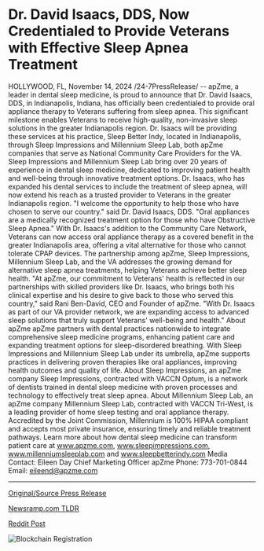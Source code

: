 # Dr. David Isaacs, DDS, Now Credentialed to Provide Veterans with Effective Sleep Apnea Treatment

HOLLYWOOD, FL, November 14, 2024 /24-7PressRelease/ -- apZme, a leader in dental sleep medicine, is proud to announce that Dr. David Isaacs, DDS, in Indianapolis, Indiana, has officially been credentialed to provide oral appliance therapy to Veterans suffering from sleep apnea. This significant milestone enables Veterans to receive high-quality, non-invasive sleep solutions in the greater Indianapolis region.  Dr. Isaacs will be providing these services at his practice, Sleep Better Indy, located in Indianapolis, through Sleep Impressions and Millennium Sleep Lab, both apZme companies that serve as National Community Care Providers for the VA.  Sleep Impressions and Millennium Sleep Lab bring over 20 years of experience in dental sleep medicine, dedicated to improving patient health and well-being through innovative treatment options. Dr. Isaacs, who has expanded his dental services to include the treatment of sleep apnea, will now extend his reach as a trusted provider to Veterans in the greater Indianapolis region.  "I welcome the opportunity to help those who have chosen to serve our country." said Dr. David Isaacs, DDS. "Oral appliances are a medically recognized treatment option for those who have Obstructive Sleep Apnea."  With Dr. Isaacs's addition to the Community Care Network, Veterans can now access oral appliance therapy as a covered benefit in the greater Indianapolis area, offering a vital alternative for those who cannot tolerate CPAP devices. The partnership among apZme, Sleep Impressions, Millennium Sleep Lab, and the VA addresses the growing demand for alternative sleep apnea treatments, helping Veterans achieve better sleep health.  "At apZme, our commitment to Veterans' health is reflected in our partnerships with skilled providers like Dr. Isaacs, who brings both his clinical expertise and his desire to give back to those who served this country," said Rani Ben-David, CEO and Founder of apZme. "With Dr. Isaacs as part of our VA provider network, we are expanding access to advanced sleep solutions that truly support Veterans' well-being and health."  About apZme apZme partners with dental practices nationwide to integrate comprehensive sleep medicine programs, enhancing patient care and expanding treatment options for sleep-disordered breathing. With Sleep Impressions and Millennium Sleep Lab under its umbrella, apZme supports practices in delivering proven therapies like oral appliances, improving health outcomes and quality of life.  About Sleep Impressions, an apZme company Sleep Impressions, contracted with VACCN Optum, is a network of dentists trained in dental sleep medicine with proven processes and technology to effectively treat sleep apnea.   About Millennium Sleep Lab, an apZme company Millennium Sleep Lab, contracted with VACCN Tri-West, is a leading provider of home sleep testing and oral appliance therapy. Accredited by the Joint Commission, Millennium is 100% HIPAA compliant and accepts most private insurance, ensuring timely and reliable treatment pathways.  Learn more about how dental sleep medicine can transform patient care at www.apzme.com, www.sleepimpressions.com, www.millenniumsleeplab.com and www.sleepbetterindy.com   Media Contact:  Eileen Day Chief Marketing Officer apZme Phone: 773-701-0844 Email: eileend@apzme.com 

---

[Original/Source Press Release](https://www.24-7pressrelease.com/press-release/516172/dr-david-isaacs-dds-now-credentialed-to-provide-veterans-with-effective-sleep-apnea-treatment)
                    

[Newsramp.com TLDR](https://newsramp.com/curated-news/apzme-announces-credentialing-of-dr-david-isaacs-dds-to-provide-oral-appliance-therapy-for-veterans/7c7cb4390204ae7ebfde88142cf27c32) 

 



[Reddit Post](https://www.reddit.com/r/HealthCareNewsInfo/comments/1gr07fq/apzme_announces_credentialing_of_dr_david_isaacs/) 



![Blockchain Registration](https://cdn.newsramp.app/24-7PressRelease/qrcode/2411/14/ellaig_j.webp)